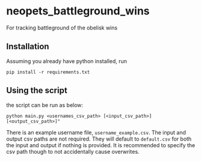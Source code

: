 # neopets_battleground_wins
For tracking battleground of the obelisk wins


## Installation

Assuming you already have python installed, run

`pip install -r requirements.txt`


## Using the script


the script can be run as below:

`python main.py <usernames_csv_path> [<input_csv_path>] [<output_csv_path>]"`

There is an example username file, `username_example.csv`. The input and output csv paths are
not required. They will default to `default.csv` for both the input and output if nothing is
provided. It is recommended to specify the csv path though to not accidentally cause overwrites.